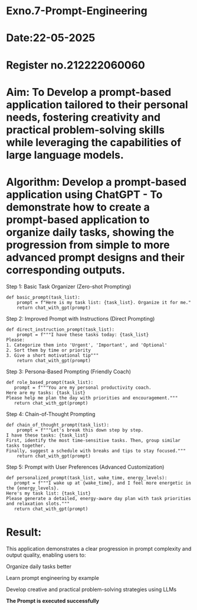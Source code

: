 # Exno.7-Prompt-Engineering
# Date:22-05-2025
# Register no.212222060060
# Aim: To Develop a prompt-based application tailored to their personal needs, fostering creativity and practical problem-solving skills while leveraging the capabilities of large language models.

# Algorithm: Develop a prompt-based application using ChatGPT - To demonstrate how to create a prompt-based application to organize daily tasks, showing the progression from simple to more advanced prompt designs and their corresponding outputs.

Step 1: Basic Task Organizer (Zero-shot Prompting)
```
def basic_prompt(task_list):
    prompt = f"Here is my task list: {task_list}. Organize it for me."
    return chat_with_gpt(prompt)
```
Step 2: Improved Prompt with Instructions (Direct Prompting)
```
def direct_instruction_prompt(task_list):
    prompt = f"""I have these tasks today: {task_list}
Please:
1. Categorize them into 'Urgent', 'Important', and 'Optional'
2. Sort them by time or priority
3. Give a short motivational tip"""
    return chat_with_gpt(prompt)
```
 Step 3: Persona-Based Prompting (Friendly Coach)
 ```
def role_based_prompt(task_list):
    prompt = f"""You are my personal productivity coach.
Here are my tasks: {task_list}
Please help me plan the day with priorities and encouragement."""
    return chat_with_gpt(prompt)
```
Step 4: Chain-of-Thought Prompting
```
def chain_of_thought_prompt(task_list):
    prompt = f"""Let's break this down step by step.
I have these tasks: {task_list}
First, identify the most time-sensitive tasks. Then, group similar tasks together.
Finally, suggest a schedule with breaks and tips to stay focused."""
    return chat_with_gpt(prompt)
```
 Step 5: Prompt with User Preferences (Advanced Customization)
 ```
def personalized_prompt(task_list, wake_time, energy_levels):
    prompt = f"""I wake up at {wake_time}, and I feel more energetic in the {energy_levels}.
Here's my task list: {task_list}
Please generate a detailed, energy-aware day plan with task priorities and relaxation slots."""
    return chat_with_gpt(prompt)
```
# Result: 

This application demonstrates a clear progression in prompt complexity and output quality, enabling users to:

Organize daily tasks better

Learn prompt engineering by example

Develop creative and practical problem-solving strategies using LLMs

**The Prompt is executed successfully**


